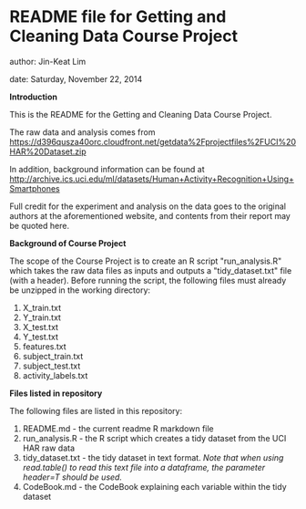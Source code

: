 README file for Getting and Cleaning Data Course Project
===========
author: Jin-Keat Lim

date: Saturday, November 22, 2014

**Introduction**

This is the README for the Getting and Cleaning Data Course Project. 

The raw data and analysis comes from https://d396qusza40orc.cloudfront.net/getdata%2Fprojectfiles%2FUCI%20HAR%20Dataset.zip

In addition, background information can be found at http://archive.ics.uci.edu/ml/datasets/Human+Activity+Recognition+Using+Smartphones

Full credit for the experiment and analysis on the data goes to the original authors at the aforementioned website, and contents from their report may be quoted here. 

**Background of Course Project**

The scope of the Course Project is to create an R script "run_analysis.R" which takes the raw data files as inputs and outputs a "tidy_dataset.txt" file (with a header). Before running the script, the following files must already be unzipped in the working directory:

1. X_train.txt
2. Y_train.txt
3. X_test.txt
4. Y_test.txt
5. features.txt
6. subject_train.txt
7. subject_test.txt
8. activity_labels.txt

**Files listed in repository**

The following files are listed in this repository:

1. README.md - the current readme R markdown file
2. run_analysis.R - the R script which creates a tidy dataset from the UCI HAR raw data
3. tidy_dataset.txt - the tidy dataset in text format. *Note that when using read.table() to read this text file into a dataframe, the parameter header=T should be used.*
4. CodeBook.md - the CodeBook explaining each variable within the tidy dataset
